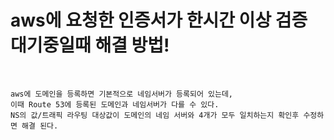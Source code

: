 # aws에 요청한 인증서가 한시간 이상 검증 대기중일때 해결 방법!

<br/>

```
aws에 도메인을 등록하면 기본적으로 네임서버가 등록되어 있는데,
이때 Route 53에 등록된 도메인과 네임서버가 다를 수 있다.
NS의 값/트래픽 라우팅 대상값이 도메인의 네임 서버와 4개가 모두 일치하는지 확인후 수정하면 해결 된다.
```
